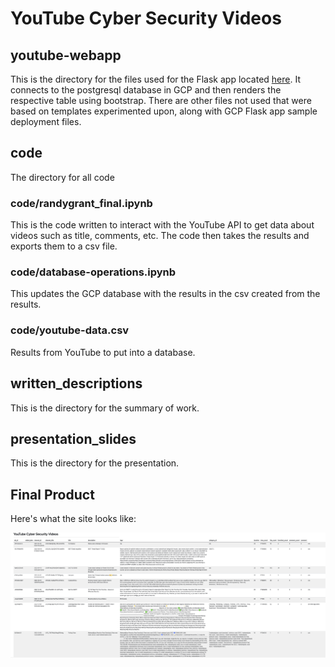 # YouTube Cyber Security Videos

## youtube-webapp

This is the directory for the files used for the Flask app located [here](https://youtube-b3foqn367a-uw.a.run.app/). It connects to the postgresql database in GCP and then renders the respective table using bootstrap. There are other files not used that were based on templates experimented upon, along with GCP Flask app sample deployment files.

## code

The directory for all code

### code/randygrant_final.ipynb

This is the code written to interact with the YouTube API to get data about videos such as title, comments, etc. The code then takes the results and exports them to a csv file.

### code/database-operations.ipynb

This updates the GCP database with the results in the csv created from the results.

### code/youtube-data.csv

Results from YouTube to put into a database.

## written_descriptions

This is the directory for the summary of work.

## presentation_slides

This is the directory for the presentation.

## Final Product

Here's what the site looks like:

![image](./youtube-webapp/img/sample.png)